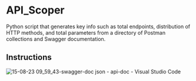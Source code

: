 # API_Scoper
Python script that generates key info such as total endpoints, distribution of HTTP methods, and total parameters from a directory of Postman collections and Swagger documentation.

## Instructions
![15-08-23 09_59_43-swagger-doc json - api-doc - Visual Studio Code](https://github.com/FlyingPhish/API_Scoper/assets/46652779/45a2c754-56d4-4fb1-a0ed-5932f467eba7)
